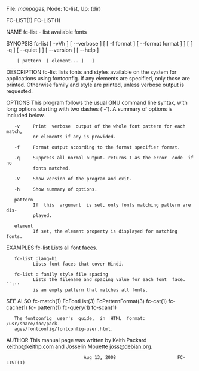 File: *manpages*,  Node: fc-list,  Up: (dir)

FC-LIST(1)                                                          FC-LIST(1)



NAME
       fc-list - list available fonts

SYNOPSIS
       fc-list  [ -vVh ]  [ --verbose ]  [  [ -f format ]  [ --format format ]
       ]  [  [ -q ]  [ --quiet ]  ]  [ --version ]  [ --help ]

        [ pattern  [ element... ]   ]

DESCRIPTION
       fc-list lists fonts and styles available on the system for applications
       using  fontconfig.   If  any  elements  are  specified,  only those are
       printed.  Otherwise family and style are printed, unless verbose output
       is requested.

OPTIONS
       This  program  follows  the  usual  GNU  command line syntax, with long
       options starting with  two  dashes  (`-').  A  summary  of  options  is
       included below.

       -v     Print  verbose  output of the whole font pattern for each match,
              or elements if any is provided.

       -f     Format output according to the format specifier format.

       -q     Suppress all normal output. returns 1 as the error  code  if  no
              fonts matched.

       -V     Show version of the program and exit.

       -h     Show summary of options.

       pattern
              If  this  argument  is set, only fonts matching pattern are dis-
              played.

       element
              If set, the element property is displayed for matching fonts.

EXAMPLES
       fc-list
              Lists all font faces.

       fc-list :lang=hi
              Lists font faces that cover Hindi.

       fc-list : family style file spacing
              Lists the filename and spacing value for each font  face.  ``:''
              is an empty pattern that matches all fonts.

SEE ALSO
       fc-match(1)  FcFontList(3) FcPatternFormat(3) fc-cat(1) fc-cache(1) fc-
       pattern(1) fc-query(1) fc-scan(1)

       The fontconfig  user's  guide,  in  HTML  format:  /usr/share/doc/pack-
       ages/fontconfig/fontconfig-user.html.

AUTHOR
       This  manual  page was written by Keith Packard <keithp@keithp.com> and
       Josselin Mouette <joss@debian.org>.



                                 Aug 13, 2008                       FC-LIST(1)
